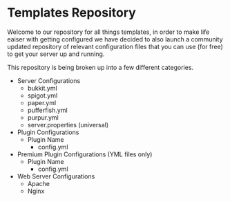 # Templates Repository

Welcome to our repository for all things templates, in order to make life eaiser with getting configured we have decided to also launch a community updated repository of relevant configuration files that you can use (for free) to get your server up and running.

This repository is being broken up into a few different categories.

- Server Configurations
	- bukkit.yml
	- spigot.yml
	- paper.yml
	- pufferfish.yml
	- purpur.yml
	- server.properties (universal)
- Plugin Configurations
	- Plugin Name
		- config.yml
- Premium Plugin Configurations (YML files only)
	- Plugin Name
		- config.yml
- Web Server Configurations
	- Apache
	- Nginx
